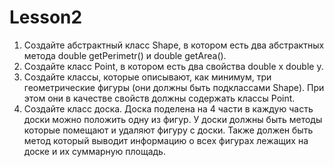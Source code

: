 # Lesson2
1. Создайте абстрактный класс Shape, в котором есть два
абстрактных метода double getPerimetr() и double getArea().
2. Создайте класс Point, в котором есть два свойства double x
double y.
3. Создайте классы, которые описывают, как минимум, три
геометрические фигуры (они должны быть подклассами
Shape). При этом они в качестве свойств должны содержать
классы Point.
4. Создайте класс доска. Доска поделена на 4 части в каждую
часть доски можно положить одну из фигур. У доски должны
быть методы которые помещают и удаляют фигуру с доски.
Также должен быть метод который выводит информацию о
всех фигурах лежащих на доске и их суммарную площадь.
